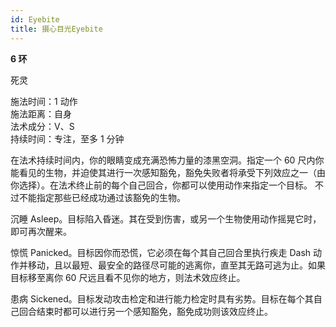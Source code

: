```yaml
---
id: Eyebite
title: 摄心目光Eyebite
---
```


**6 环**

死灵

施法时间：1 动作  
施法距离：自身  
法术成分：V、S  
持续时间：专注，至多 1 分钟

在法术持续时间内，你的眼睛变成充满恐怖力量的漆黑空洞。指定一个 60 尺内你能看见的生物，并迫使其进行一次感知豁免，豁免失败者将承受下列效应之一（由你选择）。在法术终止前的每个自己回合，你都可以使用动作来指定一个目标。
不过不能指定那些已经成功通过该豁免的生物。

沉睡
Asleep。目标陷入昏迷。其在受到伤害，或另一个生物使用动作摇晃它时，即可再次醒来。

惊慌
Panicked。目标因你而恐慌，它必须在每个其自己回合里执行疾走 Dash 动作并移动，且以最短、最安全的路径尽可能的逃离你，直至其无路可逃为止。如果目标移至离你 60 尺远且看不见你的地方，则法术效应终止。

患病
Sickened。目标发动攻击检定和进行能力检定时具有劣势。目标在每个其自己回合结束时都可以进行另一个感知豁免，豁免成功则该效应终止。
